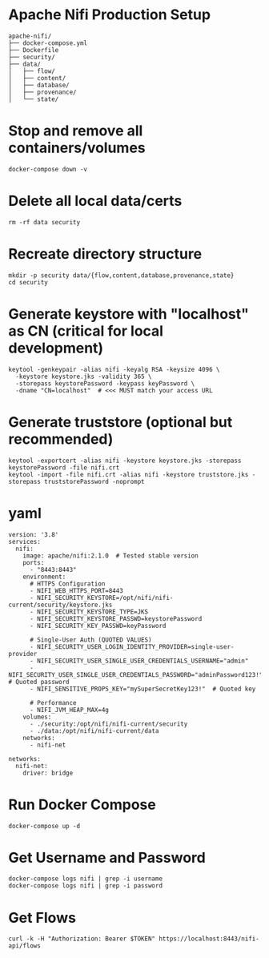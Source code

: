 # Apache Nifi Production Setup
```
apache-nifi/
├── docker-compose.yml
├── Dockerfile
├── security/
├── data/
│   ├── flow/
│   ├── content/
│   ├── database/
│   ├── provenance/
│   └── state/
```

# Stop and remove all containers/volumes
```
docker-compose down -v
```

# Delete all local data/certs
```
rm -rf data security
```

# Recreate directory structure
```
mkdir -p security data/{flow,content,database,provenance,state}
cd security
```


# Generate keystore with "localhost" as CN (critical for local development)
```
keytool -genkeypair -alias nifi -keyalg RSA -keysize 4096 \
  -keystore keystore.jks -validity 365 \
  -storepass keystorePassword -keypass keyPassword \
  -dname "CN=localhost"  # <<< MUST match your access URL
```

# Generate truststore (optional but recommended)
```
keytool -exportcert -alias nifi -keystore keystore.jks -storepass keystorePassword -file nifi.crt
keytool -import -file nifi.crt -alias nifi -keystore truststore.jks -storepass truststorePassword -noprompt 
```

# yaml 
```
version: '3.8'
services:
  nifi:
    image: apache/nifi:2.1.0  # Tested stable version
    ports:
      - "8443:8443"
    environment:
      # HTTPS Configuration
      - NIFI_WEB_HTTPS_PORT=8443
      - NIFI_SECURITY_KEYSTORE=/opt/nifi/nifi-current/security/keystore.jks
      - NIFI_SECURITY_KEYSTORE_TYPE=JKS
      - NIFI_SECURITY_KEYSTORE_PASSWD=keystorePassword
      - NIFI_SECURITY_KEY_PASSWD=keyPassword
      
      # Single-User Auth (QUOTED VALUES)
      - NIFI_SECURITY_USER_LOGIN_IDENTITY_PROVIDER=single-user-provider
      - NIFI_SECURITY_USER_SINGLE_USER_CREDENTIALS_USERNAME="admin"
      - NIFI_SECURITY_USER_SINGLE_USER_CREDENTIALS_PASSWORD="adminPassword123!"  # Quoted password
      - NIFI_SENSITIVE_PROPS_KEY="mySuperSecretKey123!"  # Quoted key
      
      # Performance
      - NIFI_JVM_HEAP_MAX=4g
    volumes:
      - ./security:/opt/nifi/nifi-current/security
      - ./data:/opt/nifi/nifi-current/data
    networks:
      - nifi-net

networks:
  nifi-net:
    driver: bridge
```

# Run Docker Compose
```
docker-compose up -d
```

# Get Username and Password
```
docker-compose logs nifi | grep -i username
docker-compose logs nifi | grep -i password
``` 

# Get Flows
```
curl -k -H "Authorization: Bearer $TOKEN" https://localhost:8443/nifi-api/flows
```

